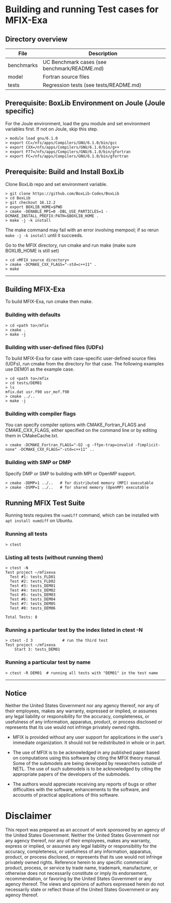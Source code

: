 # Building and running Test cases for MFIX-Exa

## Directory overview

| File       | Description                                         |
| ---------  | --------------------------------------------------- |
| benchmarks | UC Benchmark cases (see benchmark/README.md)        |
| model      | Fortran source files                                |
| tests      | Regression tests (see tests/README.md)              |



## Prerequisite: BoxLib Environment on Joule (Joule specific)
For the Joule environment, load the gnu module and set environment variables first. If not on Joule, skip this step.
```shell
> module load gnu/6.1.0
> export CC=/nfs/apps/Compilers/GNU/6.1.0/bin/gcc
> export CXX=/nfs/apps/Compilers/GNU/6.1.0/bin/g++
> export F77=/nfs/apps/Compilers/GNU/6.1.0/bin/gfortran
> export FC=/nfs/apps/Compilers/GNU/6.1.0/bin/gfortran
```

## Prerequisite: Build and Install BoxLib

Clone BoxLib repo and set environment variable.
```shell
> git clone https://github.com/BoxLib-Codes/BoxLib
> cd BoxLib
> git checkout 16.12.2
> export BOXLIB_HOME=$PWD
> cmake -DENABLE_MPI=0 -DBL_USE_PARTICLES=1 -DCMAKE_INSTALL_PREFIX:PATH=$BOXLIB_HOME .
> make -j -k install
```
The make command may fail with an error involving mempool; if so rerun ```make -j -k install``` until it succeeds.


Go to the MFIX directory, run cmake and run make (make sure BOXLIB_HOME is still set)
```shell
> cd <MFIX source directory>
> cmake -DCMAKE_CXX_FLAGS="-std=c++11" .
> make
```

---------------------------------------------------------------------

## Building MFIX-Exa

To build MFIX-Exa, run cmake then make.

### Building with defaults
```shell
> cd <path to>/mfix
> cmake .
> make -j
```

### Building with user-defined files (UDFs)

To build MFIX-Exa for case with case-specific user-defined source files (UDFs),
run cmake from the directory for that case. The following examples use DEM01 as the example
case.

```shell
> cd <path to>/mfix
> cd tests/DEM01
> ls
mfix.dat usr.f90 usr_mof.f90
> cmake ../..
> make -j
```

### Building with compiler flags

You can specify compiler options with CMAKE_Fortran_FLAGS and CMAKE_CXX_FLAGS,
either specified on the command line or by editing them in CMakeCache.txt.

```shell
> cmake -DCMAKE_Fortran_FLAGS="-O2 -g -ffpe-trap=invalid -fimplicit-none" -DCMAKE_CXX_FLAGS="-std=c++11" ..
```

### Building with SMP or DMP

Specify DMP or SMP to building with MPI or OpenMP support.

```shell
> cmake -DDMP=1 ../..   # for distributed memory (MPI) executable
> cmake -DSMP=1 ../..   # for shared memory (OpenMP) executable
```

## Running MFIX Test Suite

Running tests requires the `numdiff` command, which can be installed with `apt
install numdiff` on Ubuntu.

### Running all tests
```shell
> ctest
```

### Listing all tests (without running them)
```shell
> ctest -N
Test project ~/mfixexa
  Test #1: tests_FLD01
  Test #2: tests_FLD02
  Test #3: tests_DEM01
  Test #4: tests_DEM02
  Test #5: tests_DEM03
  Test #6: tests_DEM04
  Test #7: tests_DEM05
  Test #8: tests_DEM06

Total Tests: 8
```

### Running a particular test by the index listed in ctest -N
```shell
> ctest -I 3             # run the third test
Test project ~/mfixexa
    Start 3: tests_DEM01
```

### Running a particular test by name
```shell
> ctest -R DEM01  # running all tests with "DEM01" in the test name
```


--------------------------------------------------------------------

## Notice
Neither the United States Government nor any agency thereof, nor any
of their employees, makes any warranty, expressed or implied, or
assumes any legal liability or responsibility for the accuracy,
completeness, or usefulness of any information, apparatus, product,
or process disclosed or represents that its use would not infringe
privately owned rights.

* MFIX is provided without any user support for applications in the
  user's immediate organization. It should not be redistributed in
  whole or in part.

* The use of MFIX is to be acknowledged in any published paper based
  on computations using this software by citing the MFIX theory
  manual. Some of the submodels are being developed by researchers
  outside of NETL. The use of such submodels is to be acknowledged
  by citing the appropriate papers of the developers of the submodels.

* The authors would appreciate receiving any reports of bugs or other
  difficulties with the software, enhancements to the software, and
  accounts of practical applications of this software.

# Disclaimer
This report was prepared as an account of work sponsored by an agency
of the United States Government. Neither the United States Government
nor any agency thereof, nor any of their employees, makes any
warranty, express or implied, or assumes any legal liability or
responsibility for the accuracy, completeness, or usefulness of any
information, apparatus, product, or process disclosed, or represents
that its use would not infringe privately owned rights. Reference
herein to any specific commercial product, process, or service by
trade name, trademark, manufacturer, or otherwise does not
necessarily constitute or imply its endorsement, recommendation, or
favoring by the United States Government or any agency thereof. The
views and opinions of authors expressed herein do not necessarily
state or reflect those of the United States Government or any
agency thereof.
